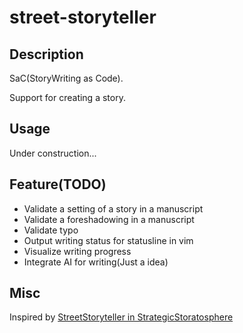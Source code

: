 # street-storyteller

## Description

SaC(StoryWriting as Code).

Support for creating a story.

## Usage

Under construction...

## Feature(TODO)

- Validate a setting of a story in a manuscript
- Validate a foreshadowing in a manuscript
- Validate typo
- Output writing status for statusline in vim
- Visualize writing progress
- Integrate AI for writing(Just a idea)

## Misc

Inspired by [StreetStoryteller in StrategicStoratosphere](http://motonaga.world.coocan.jp/)
